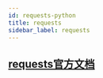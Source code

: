 ```yaml
---
id: requests-python
title: requests
sidebar_label: requests
---
```

## [requests官方文档](https://requests.readthedocs.io/projects/cn/zh-cn/latest/)











